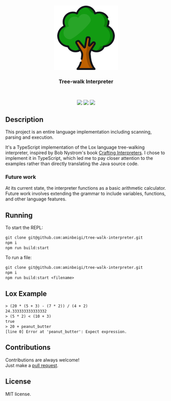 <p align="center">
  <img src="images/logo.png" height="200px" width="200px"/>
  <br/>
  <h3 align="center">Tree-walk Interpreter</h3>
</p>
<br />

<p align="center">
  <a href="../../issues"><img src="https://img.shields.io/github/issues/aminbeigi/repo-README-template.svg?style=flat-square" /></a>
  <a href="../../pulls"><img src="https://img.shields.io/github/issues-pr/aminbeigi/repo-README-template.svg?style=flat-square" /></a>
  <img src="https://img.shields.io/github/license/aminbeigi/repo-README-template?style=flat-square">
</p>

## Description

This project is an entire language implementation including scanning, parsing and execution.

It's a TypeScript implementation of the Lox language tree-walking interpreter, inspired by Bob Nystrom's book [Crafting Interpreters](https://www.craftinginterpreters.com/). I chose to implement it in TypeScript, which led me to pay closer attention to the examples rather than directly translating the Java source code.

### Future work

At its current state, the interpreter functions as a basic arithmetic calculator. Future work involves extending the grammar to include variables, functions, and other language features.

## Running

To start the REPL:

```
git clone git@github.com:aminbeigi/tree-walk-interpreter.git
npm i
npm run build:start
```

To run a file:

```
git clone git@github.com:aminbeigi/tree-walk-interpreter.git
npm i
npm run build:start <filename>
```

## Lox Example

```
> (20 * (5 + 3) - (7 * 2)) / (4 + 2)
24.333333333333332
> (5 * 2) < (10 + 3)
true
> 20 + peanut_butter
[line 0] Error at 'peanut_butter': Expect expression.
```

## Contributions

Contributions are always welcome!  
Just make a [pull request](../../pulls).

## License

MIT license.
